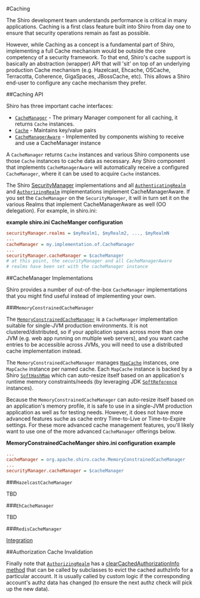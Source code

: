 <a name="Caching-Caching"></a>
#Caching

The Shiro development team understands performance is critical in many applications. Caching is a first class feature built into Shiro from day one to ensure that security operations remain as fast as possible.

However, while Caching as a concept is a fundamental part of Shiro, implementing a full Cache mechanism would be outside the core competency of a security framework. To that end, Shiro's cache support is basically an abstraction (wrapper) API that will 'sit' on top of an underlying production Cache mechanism (e.g. Hazelcast, Ehcache, OSCache, Terracotta, Coherence, GigaSpaces, JBossCache, etc). This allows a Shiro end-user to configure any cache mechanism they prefer.

<a name="Caching-CachingAPI"></a>
##Caching API

Shiro has three important cache interfaces:

*   [`CacheManager`](static/current/apidocs/org/apache/shiro/cache/CacheManager.html) - The primary Manager component for all caching, it returns `Cache` instances.
*   [`Cache`](static/current/apidocs/org/apache/shiro/cache/Cache.html) - Maintains key/value pairs
*   [`CacheManagerAware`](static/current/apidocs/org/apache/shiro/cache/CacheManagerAware.html) - Implemented by components wishing to receive and use a CacheManager instance

A `CacheManager` returns `Cache` instances and various Shiro components use those `Cache` instances to cache data as necessary. Any Shiro
component that implements `CacheManagerAware` will automatically receive a configured `CacheManager`, where it can be used to acquire `Cache` instances.

The Shiro [SecurityManager](securitymanager.html "SecurityManager") implementations and all [`AuthenticatingRealm`](static/current/apidocs/org/apache/shiro/realm/AuthenticatingRealm.html) and [`AuthorizingRealm`](static/current/apidocs/org/apache/shiro/realm/AuthorizingRealm.html) implementations implement CacheManagerAware. If you set the `CacheManager` on the `SecurityManager`, it will in turn set it on the various Realms that implement CacheManagerAware as well (OO delegation). For example, in shiro.ini:

**example shiro.ini CacheManger configuration**

``` ini
securityManager.realms = $myRealm1, $myRealm2, ..., $myRealmN
...
cacheManager = my.implementation.of.CacheManager
...
securityManager.cacheManager = $cacheManager
# at this point, the securityManager and all CacheManagerAware
# realms have been set with the cacheManager instance
```

<a name="Caching-CacheManagerImplementations"></a>
##CacheManager Implementations

Shiro provides a number of out-of-the-box `CacheManager` implementations that you might find useful instead of implementing your own.

<a name="Caching-%7B%7BMemoryConstrainedCacheManager%7D%7D"></a>
###`MemoryConstrainedCacheManager`

The [`MemoryConstrainedCacheManager`](static/current/apidocs/org/apache/shiro/cache/MemoryConstrainedCacheManager.html) is a `CacheManager` implementation suitable for single-JVM production environments. It is not clustered/distributed, so if your application spans across more than one JVM (e.g. web app running on multiple web servers), and you want cache entries to be accessible across JVMs, you will need to use a distributed cache implementation instead.

The `MemoryConstrainedCacheManager` manages [`MapCache`](static/current/apidocs/org/apache/shiro/cache/MapCache.html) instances, one `MapCache` instance per named cache. Each `MapCache` instance is backed by a Shiro [`SoftHashMap`](static/current/apidocs/org/apache/shiro/util/SoftHashMap.html) which can auto-resize itself based on an application's runtime memory constraints/needs (by leveraging JDK [`SoftReference`](https://docs.oracle.com/javase/7/docs/api/java/lang/ref/SoftReference.html) instances).

Because the `MemoryConstrainedCacheManager` can auto-resize itself based on an application's memory profile, it is safe to use in a single-JVM production application as well as for testing needs. However, it does not have more advanced features suche as cache entry Time-to-Live or Time-to-Expire settings. For these more advanced cache management features, you'll likely want to use one of the more advanced `CacheManager` offerings below.

**MemoryConstrainedCacheManger shiro.ini configuration example**

``` ini
...
cacheManager = org.apache.shiro.cache.MemoryConstrainedCacheManager
...
securityManager.cacheManager = $cacheManager
```

<a name="Caching-%7B%7BHazelcastCacheManager%7D%7D"></a>
###`HazelcastCacheManager`

TBD

<a name="Caching-%7B%7BEhCacheManager%7D%7D"></a>
###`EhCacheManager`

TBD

<a name="Caching-%7B%7BRedisCacheManager%7D%7D"></a>
###`RedisCacheManager`

[Integration](integration.html "Integration")

<a name="Caching-AuthorizationCacheInvalidation"></a>
##Authorization Cache Invalidation

Finally note that [`AuthorizingRealm`](static/current/apidocs/org/apache/shiro/realm/AuthorizingRealm.html) has a [clearCachedAuthorizationInfo method](static/current/apidocs/org/apache/shiro/realm/AuthorizingRealm.html#clearCachedAuthorizationInfo-org.apache.shiro.subject.PrincipalCollection-) that can be called by subclasses to evict the cached authzInfo for a particular account. It is usually called by custom logic if the corresponding account's authz data has changed (to ensure the next authz check will pick up the new data).
<input type="hidden" id="ghEditPage" value="caching.md"></input>
